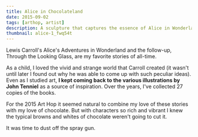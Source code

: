 ```yaml
---
title: Alice in Chocolateland
date: 2015-09-02
tags: [arthop, artist]
description: A sculpture that captures the essence of Alice in Wonderland.
thumbnail: alice-1_fwq54t
---
```


Lewis Carroll's Alice's Adventures in Wonderland and the follow-up, Through the Looking Glass, are my favorite stories of all-time.

As a child, I loved the vivid and strange world that Carroll created (it wasn't until later I found out why he was able to come up with such peculiar ideas). Even as I studied art, **I kept coming back to the various illustrations by John Tenniel** as a source of inspiration. Over the years, I've collected 27 copies of the books.

For the 2015 Art Hop it seemed natural to combine my love of these stories with my love of chocolate. But with characters so rich and vibrant I knew the typical browns and whites of chocolate weren't going to cut it.

It was time to dust off the spray gun.
